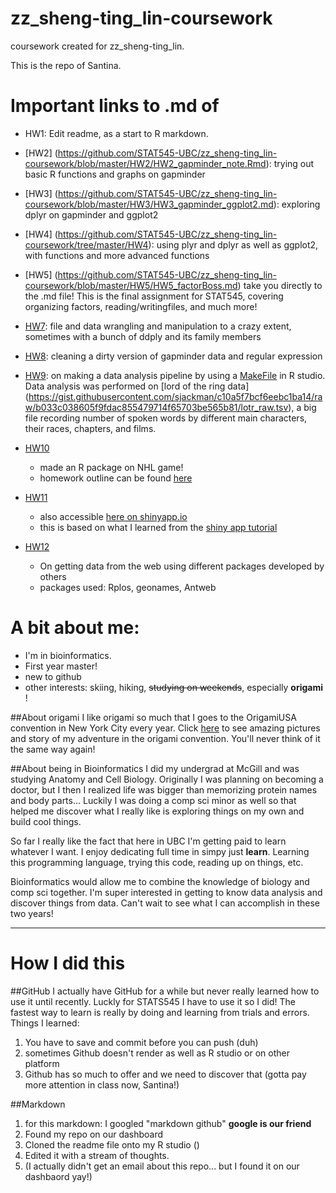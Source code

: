 zz_sheng-ting_lin-coursework
============================

coursework created for zz_sheng-ting_lin.

This is the repo of Santina. 

# Important links to .md of 
* HW1: Edit readme, as a start to R markdown. 
* [HW2] (https://github.com/STAT545-UBC/zz_sheng-ting_lin-coursework/blob/master/HW2/HW2_gapminder_note.Rmd): trying out basic R functions and graphs on gapminder 
* [HW3] (https://github.com/STAT545-UBC/zz_sheng-ting_lin-coursework/blob/master/HW3/HW3_gapminder_ggplot2.md): exploring dplyr on gapminder and ggplot2
* [HW4] (https://github.com/STAT545-UBC/zz_sheng-ting_lin-coursework/tree/master/HW4): using plyr and dplyr as well as ggplot2, with functions and more advanced functions
* [HW5] (https://github.com/STAT545-UBC/zz_sheng-ting_lin-coursework/blob/master/HW5/HW5_factorBoss.md) take you directly to the .md file! This is the final assignment for STAT545, covering organizing factors, reading/writingfiles, and much more! 

* [HW7](https://github.com/STAT545-UBC/zz_sheng-ting_lin-coursework/blob/master/HW7/hw7_data_wrangling.md): file and data wrangling and manipulation to a crazy extent, sometimes with a bunch of ddply and its family members
* [HW8](https://github.com/STAT545-UBC/zz_sheng-ting_lin-coursework/blob/master/HW8/HW8_data_cleaning.md): cleaning a dirty version of gapminder data and regular expression
* [HW9](https://github.com/STAT545-UBC/zz_sheng-ting_lin-coursework/blob/master/HW9/report.md): on making a data analysis pipeline by using a [MakeFile](https://github.com/STAT545-UBC/zz_sheng-ting_lin-coursework/blob/master/HW9/Makefile) in R studio. Data analysis was performed on [lord of the ring data] (https://gist.githubusercontent.com/sjackman/c10a5f7bcf6eebc1ba14/raw/b033c038605f9fdac855479714f65703be565b81/lotr_raw.tsv), a big file recording number of spoken words by different main characters, their races, chapters, and films. 
* [HW10](https://github.com/santina/gameplay)
  * made an R package on NHL game! 
  * homework outline can be found [here](http://stat545-ubc.github.io/hw10_package.html)
* [HW11](https://github.com/STAT545-UBC/zz_sheng-ting_lin-coursework/tree/master/ShinyApp/Gapminder_App)
  * also accessible [here on shinyapp.io](https://santinalin.shinyapps.io/Gapminder_App/)
  * this is based on what I learned from the [shiny app tutorial](http://stat545-ubc.github.io/shiny00_index.html)
* [HW12](https://github.com/STAT545-UBC/zz_sheng-ting_lin-coursework/blob/master/HW12/hw12_data_from_web.md)
  * On getting data from the web using different packages developed by others
  * packages used: Rplos, geonames, Antweb

# A bit about me: 

* I'm in bioinformatics. 
* First year master! 
* new to github 
* other interests: skiing, hiking, ~~studying on weekends~~,  especially __origami__ ! 

##About origami
I like origami so much that I goes to the OrigamiUSA convention in New York City every year. Click [here](http://santinasaur.wordpress.com/) to see amazing pictures and story of my adventure in the origami convention. You'll never think of it the same way again! 

##About being in Bioinformatics 
I did my undergrad at McGill and was studying Anatomy and Cell Biology. Originally I was planning on becoming a doctor, but I then I realized life was bigger than memorizing protein names and body parts... Luckily I was doing a comp sci minor as well so that helped me discover what I really like is exploring things on my own and build cool things. 

So far I really like the fact that here in UBC I'm getting paid to learn whatever I want. I enjoy dedicating full time in simpy just __learn__. Learning this programming language, trying this code, reading up on things, etc. 

Bioinformatics would allow me to combine the knowledge of biology and comp sci together. I'm super interested in getting to know data analysis and discover things from data. Can't wait to see what I can accomplish in these two years! 

---

# How I did this 
##GitHub
I actually have GitHub for a while but never really learned how to use it until recently. Luckly for STATS545 I have to use it so I did! The fastest way to learn is really by doing and learning from trials and errors. Things I learned: 

1. You have to save and commit before you can push (duh)
2. sometimes Github doesn't render as well as R studio or on other platform 
3. Github has so much to offer and we need to discover that (gotta pay more attention in class now, Santina!)

##Markdown
1. for this markdown: I googled "markdown github"  __google is our friend__ 
2. Found my repo on our dashboard 
3. Cloned the readme file onto my R studio ()
4. Edited it with a stream of thoughts. 
3. (I actually didn't get an email about this repo... but I found it on our dashbaord yay!) 

